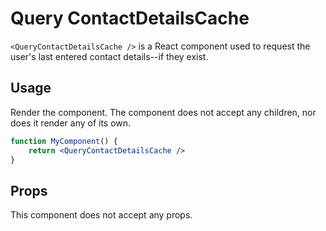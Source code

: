 Query ContactDetailsCache
===========

`<QueryContactDetailsCache />` is a React component used to request the user's last entered contact details--if they exist.

## Usage

Render the component. The component does not accept any children, nor does it render any of its own.

```jsx
function MyComponent() {
	return <QueryContactDetailsCache />
}
```

## Props

This component does not accept any props.
